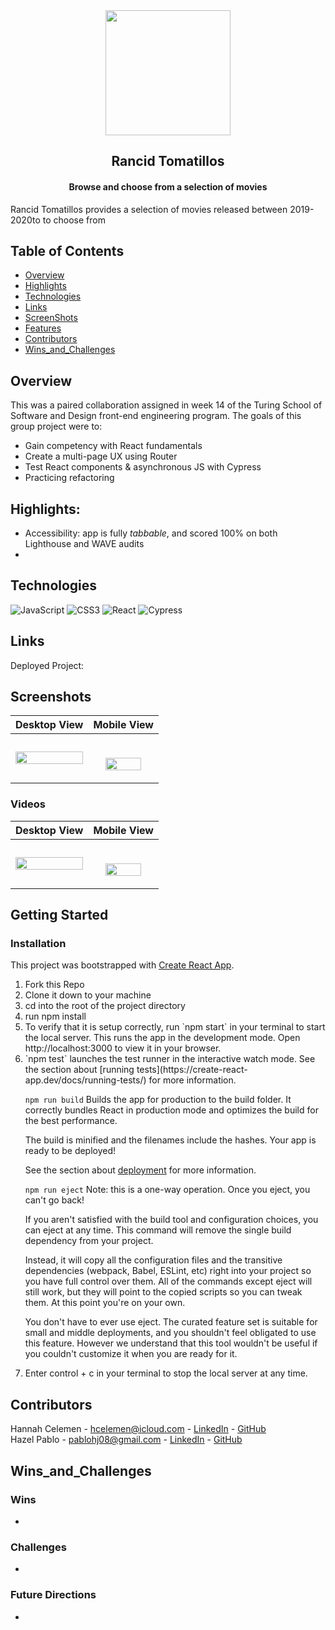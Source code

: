 
<div align="center">
<img src="https://user-images.githubusercontent.com/94808267/197117361-c57ac8d9-9dbb-4ecf-930d-9773d711a31a.png" height="200px">
</div>

  <h2 align="center">Rancid Tomatillos</h2>

  <h4 align="center">
    Browse and choose from a selection of movies 
  </h4>

Rancid Tomatillos provides a selection of movies released between 2019-2020to to choose from

## Table of Contents
- [Overview](#Overview)
- [Highlights](#Highlights)
- [Technologies](#Technologies)
- [Links](#Links)
- [ScreenShots](#ScreenShots)
- [Features](#Features)
- [Contributors](#Contributors)
- [Wins_and_Challenges](#Wins_and_Challenges)


## Overview

This was a paired collaboration assigned in week 14 of the Turing School of Software and Design front-end engineering program. The goals of this group project were to:

* Gain competency with React fundamentals
* Create a multi-page UX using Router
* Test React components & asynchronous JS with Cypress
* Practicing refactoring 

## Highlights:

* Accessibility: app is fully _tabbable_, and scored 100% on both Lighthouse and WAVE audits
* 

## Technologies

 ![JavaScript](https://img.shields.io/badge/javascript-%23323330.svg?style=for-the-badge&logo=javascript&logoColor=%23F7DF1E)
 ![CSS3](https://img.shields.io/badge/css3-%231572B6.svg?style=for-the-badge&logo=css3&logoColor=white)
 ![React](https://img.shields.io/badge/React-20232A?style=for-the-badge&logo=react&logoColor=61DAFB)
![Cypress](https://img.shields.io/badge/Cypress-17202C?style=for-the-badge&logo=cypress&logoColor=white)

## Links

Deployed Project: []()

## Screenshots

| Desktop View | Mobile View |
|---------------|-----------------|
<img src="" width=100%>|<p align="center"><br/><img src="" width=77%></p>

### Videos

| Desktop View | Mobile View |
|---------------|-----------------|
<img src="" width=100%>|<p align="center"><br/><img src="" width=77%></p>

## Getting Started

### Installation
This project was bootstrapped with [Create React App](https://github.com/facebook/create-react-app).
<ol>
  <li>Fork this Repo</li>
  <li>Clone it down to your machine</li>
  <li>cd into the root of the project directory</li>
  <li>run npm install</li>
  <li>To verify that it is setup correctly, run `npm start` in your terminal to start the local server. This runs the app in the development mode. Open http://localhost:3000 to view it in your browser.</li>
  <li> `npm test` launches the test runner in the interactive watch mode. See the section about [running tests](https://create-react-app.dev/docs/running-tests/) for more information.

`npm run build`
Builds the app for production to the build folder.
It correctly bundles React in production mode and optimizes the build for the best performance.

The build is minified and the filenames include the hashes.
Your app is ready to be deployed!

See the section about [deployment](https://create-react-app.dev/docs/deployment/) for more information.

`npm run eject`
Note: this is a one-way operation. Once you eject, you can't go back!

If you aren't satisfied with the build tool and configuration choices, you can eject at any time. This command will remove the single build dependency from your project.

Instead, it will copy all the configuration files and the transitive dependencies (webpack, Babel, ESLint, etc) right into your project so you have full control over them. All of the commands except eject will still work, but they will point to the copied scripts so you can tweak them. At this point you're on your own.

You don't have to ever use eject. The curated feature set is suitable for small and middle deployments, and you shouldn't feel obligated to use this feature. However we understand that this tool wouldn't be useful if you couldn't customize it when you are ready for it.
  <li>Enter control + c in your terminal to stop the local server at any time.</li>
</ol>

## Contributors

Hannah Celemen - hcelemen@icloud.com - [LinkedIn](https://www.linkedin.com/in/hannah-celemen/) - [GitHub](https://github.com/ohClaire?tab=repositories) </br>
Hazel Pablo - pablohj08@gmail.com - [LinkedIn](https://www.linkedin.com/in/hazel-pablo-704779245/) - [GitHub](https://github.com/Hpablo08)

## Wins_and_Challenges

### Wins

* 

### Challenges

* 

### Future Directions

* 
